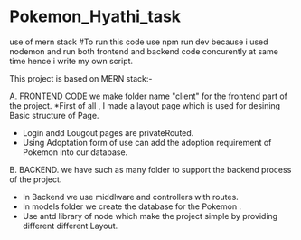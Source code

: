 # Pokemon_Hyathi_task
use of mern stack
#To run this code use
npm run dev 
because i used nodemon and run both frontend and backend code concurently at same time
hence i write my own script.

This project is based on MERN stack:-

A. FRONTEND CODE
we make folder name "client" for the frontend part of the project.
*First of all , I made a layout page which is used for desining Basic structure of
 Page.
* Login andd Lougout pages are privateRouted.
* Using Adoptation form of use can add the adoption requirement of Pokemon into our database.


B. BACKEND.
we have such as many folder to support the backend process of the project.
* In Backend we use middlware and controllers with routes.
* In models folder we create the database for the Pokemon .
* Use antd library of node which make the project simple by providing different different Layout.

